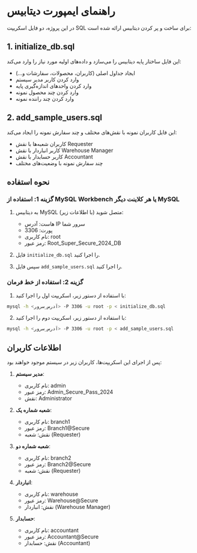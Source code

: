 # راهنمای ایمپورت دیتابیس

در این پروژه، دو فایل اسکریپت SQL برای ساخت و پر کردن دیتابیس ارائه شده است:

## 1. initialize_db.sql
این فایل ساختار پایه دیتابیس را می‌سازد و داده‌های اولیه مورد نیاز را وارد می‌کند:
- ایجاد جداول اصلی (کاربران، محصولات، سفارشات و...)
- وارد کردن کاربر مدیر سیستم
- وارد کردن واحدهای اندازه‌گیری پایه
- وارد کردن چند محصول نمونه
- وارد کردن چند راننده نمونه

## 2. add_sample_users.sql
این فایل کاربران نمونه با نقش‌های مختلف و چند سفارش نمونه را ایجاد می‌کند:
- کاربران شعبه‌ها با نقش Requester
- کاربر انباردار با نقش Warehouse Manager
- کاربر حسابدار با نقش Accountant
- چند سفارش نمونه با وضعیت‌های مختلف

## نحوه استفاده

### گزینه 1: استفاده از MySQL Workbench یا هر کلاینت دیگر MySQL

1. به دیتابیس MySQL متصل شوید (با اطلاعات زیر):
   - هاست: آدرس IP سرور شما
   - پورت: 3306
   - نام کاربری: root
   - رمز عبور: Root_Super_Secure_2024_DB

2. فایل `initialize_db.sql` را اجرا کنید.
3. سپس فایل `add_sample_users.sql` را اجرا کنید.

### گزینه 2: استفاده از خط فرمان

1. با استفاده از دستور زیر، اسکریپت اول را اجرا کنید:
```bash
mysql -h <آدرس_سرور> -P 3306 -u root -p < initialize_db.sql
```
2. با استفاده از دستور زیر، اسکریپت دوم را اجرا کنید:
```bash
mysql -h <آدرس_سرور> -P 3306 -u root -p < add_sample_users.sql
```

## اطلاعات کاربران

پس از اجرای این اسکریپت‌ها، کاربران زیر در سیستم موجود خواهند بود:

1. **مدیر سیستم**:
   - نام کاربری: admin
   - رمز عبور: Admin_Secure_Pass_2024
   - نقش: Administrator

2. **شعبه شماره یک**:
   - نام کاربری: branch1
   - رمز عبور: Branch1@Secure
   - نقش: شعبه (Requester)

3. **شعبه شماره دو**:
   - نام کاربری: branch2
   - رمز عبور: Branch2@Secure
   - نقش: شعبه (Requester)

4. **انباردار**:
   - نام کاربری: warehouse
   - رمز عبور: Warehouse@Secure
   - نقش: انباردار (Warehouse Manager)

5. **حسابدار**:
   - نام کاربری: accountant
   - رمز عبور: Accountant@Secure
   - نقش: حسابدار (Accountant) 
